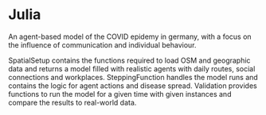 # Julia

An agent-based model of the COVID epidemy in germany, with a focus on the influence of communication and individual behaviour.

SpatialSetup contains the functions required to load OSM and geographic data and returns a model filled with realistic agents with daily routes, social connections and workplaces.
SteppingFunction handles the model runs and contains the logic for agent actions and disease spread.
Validation provides functions to run the model for a given time with given instances and compare the results to real-world data.
